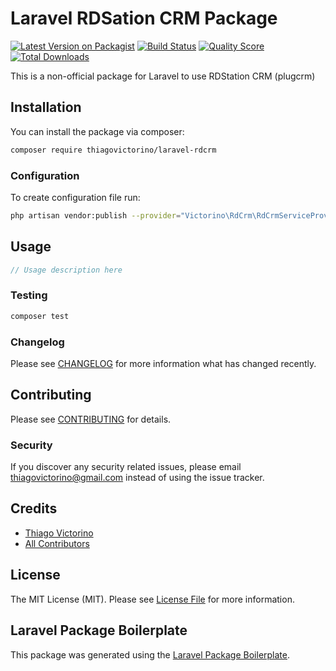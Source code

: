 # Laravel RDSation CRM Package

[![Latest Version on Packagist](https://img.shields.io/packagist/v/thiagovictorino/laravel-rdcrm.svg?style=flat-square)](https://packagist.org/packages/thiagovictorino/laravel-rdcrm)
[![Build Status](https://img.shields.io/travis/thiagovictorino/laravel-rdcrm/master.svg?style=flat-square)](https://travis-ci.org/thiagovictorino/laravel-rdcrm)
[![Quality Score](https://img.shields.io/scrutinizer/g/thiagovictorino/laravel-rdcrm.svg?style=flat-square)](https://scrutinizer-ci.com/g/thiagovictorino/laravel-rdcrm)
[![Total Downloads](https://img.shields.io/packagist/dt/thiagovictorino/laravel-rdcrm.svg?style=flat-square)](https://packagist.org/packages/thiagovictorino/laravel-rdcrm)

This is a non-official package for Laravel to use RDStation CRM (plugcrm)

## Installation

You can install the package via composer:

```bash
composer require thiagovictorino/laravel-rdcrm
```

### Configuration

To create configuration file run:

``` bash
php artisan vendor:publish --provider="Victorino\RdCrm\RdCrmServiceProvider"
```


## Usage

``` php
// Usage description here
```

### Testing

``` bash
composer test
```

### Changelog

Please see [CHANGELOG](CHANGELOG.md) for more information what has changed recently.

## Contributing

Please see [CONTRIBUTING](CONTRIBUTING.md) for details.

### Security

If you discover any security related issues, please email thiagovictorino@gmail.com instead of using the issue tracker.

## Credits

- [Thiago Victorino](https://github.com/thiagovictorino)
- [All Contributors](../../contributors)

## License

The MIT License (MIT). Please see [License File](LICENSE.md) for more information.

## Laravel Package Boilerplate

This package was generated using the [Laravel Package Boilerplate](https://laravelpackageboilerplate.com).
